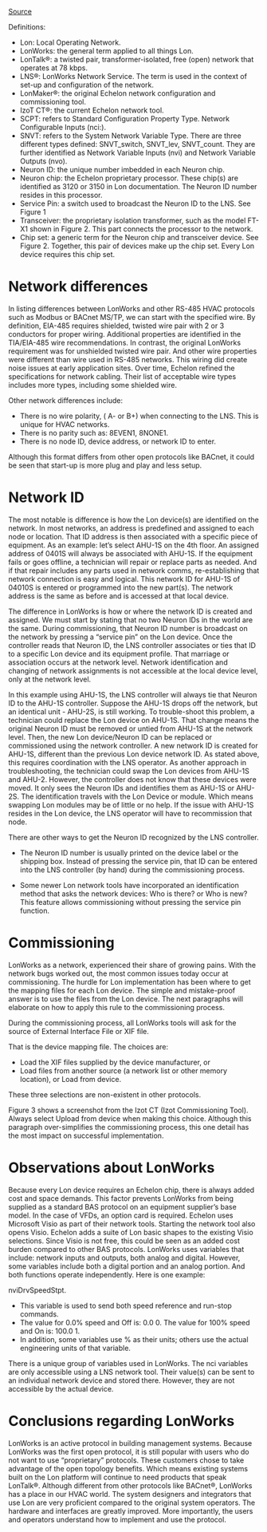 [Source](https://library.e.abb.com/public/9eff8304e07742fcba266f6e0f7d4ed1/Technical_Note_092_LonWorks_101.pdf)

Definitions:

- Lon: Local Operating Network.
- LonWorks: the general term applied to all things Lon.
- LonTalk®: a twisted pair, transformer-isolated, free (open) network that operates at 78 kbps.
- LNS®: LonWorks Network Service. The term is used in the context of set-up and configuration of the network.
- LonMaker®: the original Echelon network configuration and commissioning tool.
- IzoT CT®: the current Echelon network tool.
- SCPT: refers to Standard Configuration Property Type. Network Configurable Inputs (nci:).
- SNVT: refers to the System Network Variable Type. There are three different types defined: SNVT_switch,
  SNVT_lev, SNVT_count. They are further identified as Network Variable Inputs (nvi) and Network Variable
  Outputs (nvo).
- Neuron ID: the unique number imbedded in each Neuron chip.
- Neuron chip: the Echelon proprietary processor.
  These chip(s) are identified as 3120 or 3150 in Lon documentation.
  The Neuron ID number resides in this processor.
- Service Pin: a switch used to broadcast the Neuron ID to the LNS. See Figure 1
- Transceiver: the proprietary isolation transformer, such as the model FT-X1 shown in Figure 2.
  This part connects the processor to the network.
- Chip set: a generic term for the Neuron chip and transceiver device.
  See Figure 2. Together, this pair of devices make up the chip set.
  Every Lon device requires this chip set.

# Network differences

In listing differences between LonWorks and other RS-485 HVAC protocols such as Modbus or BACnet MS/TP, we can start with the specified wire.
By definition, EIA-485 requires shielded, twisted wire pair with 2 or 3 conductors for proper wiring.
Additional properties are identified in the TIA/EIA-485 wire recommendations.
In contrast, the original LonWorks requirement was for unshielded twisted wire pair.
And other wire properties were different than wire used in RS-485 networks.
This wiring did create noise issues at early application sites.
Over time, Echelon refined the specifications for network cabling.
Their list of acceptable wire types includes more types, including some shielded wire.

Other network differences include:

- There is no wire polarity, ( A- or B+) when connecting to the LNS. This is unique for HVAC networks.
- There is no parity such as: 8EVEN1, 8NONE1.
- There is no node ID, device address, or network ID to enter.

Although this format differs from other open protocols like BACnet, it could be seen that start-up is more plug and play and less setup.

# Network ID

The most notable is difference is how the Lon device(s) are identified on the network.
In most networks, an address is predefined and assigned to each node or location.
That ID address is then associated with a specific piece of equipment.
As an example: let’s select AHU-1S on the 4th floor.
An assigned address of 0401S will always be associated with AHU-1S.
If the equipment fails or goes offline, a technician will repair or replace parts as needed.
And if that repair includes any parts used in network comms, re-establishing that network connection is easy and logical.
This network ID for AHU-1S of 04010S is entered or programmed into the new part(s).
The network address is the same as before and is accessed at that local device.

The difference in LonWorks is how or where the network ID is created and assigned.
We must start by stating that no two Neuron IDs in the world are the same.
During commissioning, that Neuron ID number is broadcast on the network by pressing a “service pin” on the Lon device.
Once the controller reads that Neuron ID, the LNS controller associates or ties that ID to a specific Lon device and its equipment profile.
That marriage or association occurs at the network level.
Network identification and changing of network assignments is not accessible at the local device level, only at the network level.

In this example using AHU-1S, the LNS controller will always tie that Neuron ID to the AHU-1S controller.
Suppose the AHU-1S drops off the network, but an identical unit - AHU-2S, is still working.
To trouble-shoot this problem, a technician could replace the Lon device on AHU-1S.
That change means the original Neuron ID must be removed or untied from AHU-1S at the network level.
Then, the new Lon device/Neuron ID can be replaced or commissioned using the network controller.
A new network ID is created for AHU-1S, different than the previous Lon device network ID.
As stated above, this requires coordination with the LNS operator.
As another approach in troubleshooting, the technician could swap the Lon devices from AHU-1S and AHU-2.
However, the controller does not know that these devices were moved.
It only sees the Neuron IDs and identifies them as AHU-1S or AHU-2S.
The identification travels with the Lon Device or module.
Which means swapping Lon modules may be of little or no help.
If the issue with AHU-1S resides in the Lon device, the LNS operator will have to recommission that node.

There are other ways to get the Neuron ID recognized by the LNS controller.

- The Neuron ID number is usually printed on the device label or the shipping box.
  Instead of pressing the service pin, that ID can be entered into the LNS controller (by hand) during the commissioning process.

- Some newer Lon network tools have incorporated an identification method that asks the network devices:
  Who is there? or Who is new? This feature allows commissioning without pressing the service pin function.

# Commissioning

LonWorks as a network, experienced their share of growing pains.
With the network bugs worked out, the most common issues today occur at commissioning.
The hurdle for Lon implementation has been where to get the mapping files for each Lon device.
The simple and mistake-proof answer is to use the files from the Lon device.
The next paragraphs will elaborate on how to apply this rule to the commissioning process.

During the commissioning process, all LonWorks tools will ask for the source of External Interface File or XIF file.

That is the device mapping file. The choices are:

- Load the XIF files supplied by the device manufacturer, or
- Load files from another source (a network list or other memory location), or Load from device.

These three selections are non-existent in other protocols.

Figure 3 shows a screenshot from the Izot CT (Izot Commissioning Tool).
Always select Upload from device when making this choice.
Although this paragraph over-simplifies the commissioning process, this one detail has the most impact on successful implementation.

# Observations about LonWorks

Because every Lon device requires an Echelon chip, there is always added cost and space demands.
This factor prevents LonWorks from being supplied as a standard BAS protocol on an equipment supplier’s base model.
In the case of VFDs, an option card is required.
Echelon uses Microsoft Visio as part of their network tools.
Starting the network tool also opens Visio.
Echelon adds a suite of Lon basic shapes to the existing Visio selections.
Since Visio is not free, this could be seen as an added cost burden compared to other BAS protocols.
LonWorks uses variables that include: network inputs and outputs, both analog and digital.
However, some variables include both a digital portion and an analog portion.
And both functions operate independently. Here is one example:

nviDrvSpeedStpt.

- This variable is used to send both speed reference and run-stop commands.
- The value for 0.0% speed and Off is: 0.0 0. The value for 100% speed and On is: 100.0 1.
- In addition, some variables use % as their units; others use the actual engineering units of that variable.

There is a unique group of variables used in LonWorks.
The nci variables are only accessible using a LNS network tool.
Their value(s) can be sent to an individual network device and stored there.
However, they are not accessible by the actual device.

# Conclusions regarding LonWorks

LonWorks is an active protocol in building management systems.
Because LonWorks was the first open protocol, it is still popular with users who do not want to use “proprietary” protocols.
These customers chose to take advantage of the open topology benefits.
Which means existing systems built on the Lon platform will continue to need products that speak LonTalk®.
Although different from other protocols like BACnet®, LonWorks has a place in our HVAC world.
The system designers and integrators that use Lon are very proficient compared to the original system operators.
The hardware and interfaces are greatly improved.
More importantly, the users and operators understand how to implement and use the protocol.
